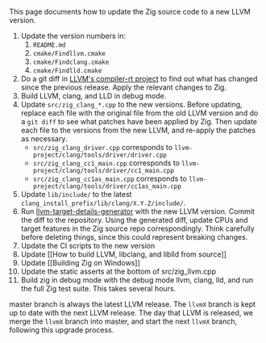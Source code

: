 This page documents how to update the Zig source code to a new LLVM version.

 1. Update the version numbers in:
    1. `README.md`
    2. `cmake/Findllvm.cmake`
    3. `cmake/Findclang.cmake`
    4. `cmake/Findlld.cmake`
 2. Do a git diff in [LLVM's compiler-rt project](https://github.com/llvm/llvm-project) to find out what has changed since the previous release. Apply the relevant changes to Zig.
 3. Build LLVM, clang, and LLD in debug mode.
 4. Update `src/zig_clang_*.cpp` to the new versions. Before updating, replace each file with the original file from the old LLVM version and do a `git diff` to see what patches have been applied by Zig. Then update each file to the versions from the new LLVM, and re-apply the patches as necessary.
    * `src/zig_clang_driver.cpp` corresponds to `llvm-project/clang/tools/driver/driver.cpp`
    * `src/zig_clang_cc1_main.cpp` corresponds to `llvm-project/clang/tools/driver/cc1_main.cpp`
    * `src/zig_clang_cc1as_main.cpp` corresponds to `llvm-project/clang/tools/driver/cc1as_main.cpp`
 5. Update `lib/include/` to the latest `clang_install_prefix/lib/clang/X.Y.Z/include/`.
 6. Run [llvm-target-details-generator](https://github.com/ziglang/zig-llvm-target-details-generator) with the new LLVM version. Commit the diff to the repository. Using the generated diff, update CPUs and target features in the Zig source repo correspondingly. Think carefully before deleting things, since this could represent breaking changes.
 7. Update the CI scripts to the new version
 8. Update [[How to build LLVM, libclang, and liblld from source]]
 9. Update [[Building Zig on Windows]]
 10. Update the static asserts at the bottom of src/zig_llvm.cpp
 11. Build zig in debug mode with the debug mode llvm, clang, lld, and run the full Zig test suite. This takes several hours.

master branch is always the latest LLVM release. The `llvmX` branch is kept up to date with the next LLVM release. The day that LLVM is released, we merge the `llvmX` branch into master, and start the next `llvmX` branch, following this upgrade process. 